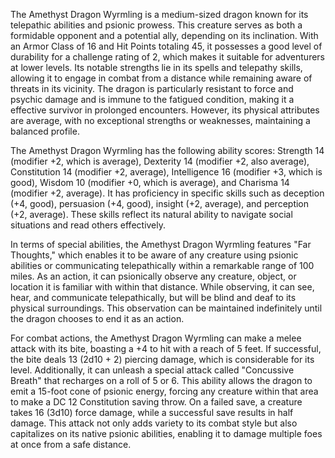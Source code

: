 The Amethyst Dragon Wyrmling is a medium-sized dragon known for its telepathic abilities and psionic prowess. This creature serves as both a formidable opponent and a potential ally, depending on its inclination. With an Armor Class of 16 and Hit Points totaling 45, it possesses a good level of durability for a challenge rating of 2, which makes it suitable for adventurers at lower levels. Its notable strengths lie in its spells and telepathy skills, allowing it to engage in combat from a distance while remaining aware of threats in its vicinity. The dragon is particularly resistant to force and psychic damage and is immune to the fatigued condition, making it a effective survivor in prolonged encounters. However, its physical attributes are average, with no exceptional strengths or weaknesses, maintaining a balanced profile.

The Amethyst Dragon Wyrmling has the following ability scores: Strength 14 (modifier +2, which is average), Dexterity 14 (modifier +2, also average), Constitution 14 (modifier +2, average), Intelligence 16 (modifier +3, which is good), Wisdom 10 (modifier +0, which is average), and Charisma 14 (modifier +2, average). It has proficiency in specific skills such as deception (+4, good), persuasion (+4, good), insight (+2, average), and perception (+2, average). These skills reflect its natural ability to navigate social situations and read others effectively.

In terms of special abilities, the Amethyst Dragon Wyrmling features "Far Thoughts," which enables it to be aware of any creature using psionic abilities or communicating telepathically within a remarkable range of 100 miles. As an action, it can psionically observe any creature, object, or location it is familiar with within that distance. While observing, it can see, hear, and communicate telepathically, but will be blind and deaf to its physical surroundings. This observation can be maintained indefinitely until the dragon chooses to end it as an action.

For combat actions, the Amethyst Dragon Wyrmling can make a melee attack with its bite, boasting a +4 to hit with a reach of 5 feet. If successful, the bite deals 13 (2d10 + 2) piercing damage, which is considerable for its level. Additionally, it can unleash a special attack called "Concussive Breath" that recharges on a roll of 5 or 6. This ability allows the dragon to emit a 15-foot cone of psionic energy, forcing any creature within that area to make a DC 12 Constitution saving throw. On a failed save, a creature takes 16 (3d10) force damage, while a successful save results in half damage. This attack not only adds variety to its combat style but also capitalizes on its native psionic abilities, enabling it to damage multiple foes at once from a safe distance.